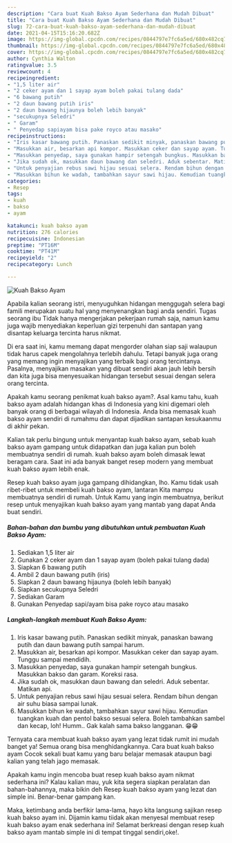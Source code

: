 ```yaml
---
description: "Cara buat Kuah Bakso Ayam Sederhana dan Mudah Dibuat"
title: "Cara buat Kuah Bakso Ayam Sederhana dan Mudah Dibuat"
slug: 72-cara-buat-kuah-bakso-ayam-sederhana-dan-mudah-dibuat
date: 2021-04-15T15:16:20.682Z
image: https://img-global.cpcdn.com/recipes/0844797e7fc6a5ed/680x482cq70/kuah-bakso-ayam-foto-resep-utama.jpg
thumbnail: https://img-global.cpcdn.com/recipes/0844797e7fc6a5ed/680x482cq70/kuah-bakso-ayam-foto-resep-utama.jpg
cover: https://img-global.cpcdn.com/recipes/0844797e7fc6a5ed/680x482cq70/kuah-bakso-ayam-foto-resep-utama.jpg
author: Cynthia Walton
ratingvalue: 3.5
reviewcount: 4
recipeingredient:
- "1,5 liter air"
- "2 ceker ayam dan 1 sayap ayam boleh pakai tulang dada"
- "6 bawang putih"
- "2 daun bawang putih iris"
- "2 daun bawang hijaunya boleh lebih banyak"
- "secukupnya Seledri"
- " Garam"
- " Penyedap sapiayam bisa pake royco atau masako"
recipeinstructions:
- "Iris kasar bawang putih. Panaskan sedikit minyak, panaskan bawang putih dan daun bawang putih sampai harum."
- "Masukkan air, besarkan api kompor. Masukkan ceker dan sayap ayam. Tunggu sampai mendidih."
- "Masukkan penyedap, saya gunakan hampir setengah bungkus. Masukkan bakso dan garam. Koreksi rasa."
- "Jika sudah ok, masukkan daun bawang dan seledri. Aduk sebentar. Matikan api."
- "Untuk penyajian rebus sawi hijau sesuai selera. Rendam bihun dengan air suhu biasa sampai lunak."
- "Masukkan bihun ke wadah, tambahkan sayur sawi hijau. Kemudian tuangkan kuah dan pentol bakso sesuai selera. Boleh tambahkan sambel dan kecap, loh! Humm.. Gak kalah sama bakso langganan. 😁😁"
categories:
- Resep
tags:
- kuah
- bakso
- ayam

katakunci: kuah bakso ayam 
nutrition: 276 calories
recipecuisine: Indonesian
preptime: "PT16M"
cooktime: "PT41M"
recipeyield: "2"
recipecategory: Lunch

---
```



![Kuah Bakso Ayam](https://img-global.cpcdn.com/recipes/0844797e7fc6a5ed/680x482cq70/kuah-bakso-ayam-foto-resep-utama.jpg)

Apabila kalian seorang istri, menyuguhkan hidangan menggugah selera bagi famili merupakan suatu hal yang menyenangkan bagi anda sendiri. Tugas seorang ibu Tidak hanya mengerjakan pekerjaan rumah saja, namun kamu juga wajib menyediakan keperluan gizi terpenuhi dan santapan yang disantap keluarga tercinta harus nikmat.

Di era  saat ini, kamu memang dapat mengorder olahan siap saji walaupun tidak harus capek mengolahnya terlebih dahulu. Tetapi banyak juga orang yang memang ingin menyajikan yang terbaik bagi orang tercintanya. Pasalnya, menyajikan masakan yang dibuat sendiri akan jauh lebih bersih dan kita juga bisa menyesuaikan hidangan tersebut sesuai dengan selera orang tercinta. 



Apakah kamu seorang penikmat kuah bakso ayam?. Asal kamu tahu, kuah bakso ayam adalah hidangan khas di Indonesia yang kini digemari oleh banyak orang di berbagai wilayah di Indonesia. Anda bisa memasak kuah bakso ayam sendiri di rumahmu dan dapat dijadikan santapan kesukaanmu di akhir pekan.

Kalian tak perlu bingung untuk menyantap kuah bakso ayam, sebab kuah bakso ayam gampang untuk didapatkan dan juga kalian pun boleh membuatnya sendiri di rumah. kuah bakso ayam boleh dimasak lewat beragam cara. Saat ini ada banyak banget resep modern yang membuat kuah bakso ayam lebih enak.

Resep kuah bakso ayam juga gampang dihidangkan, lho. Kamu tidak usah ribet-ribet untuk membeli kuah bakso ayam, lantaran Kita mampu membuatnya sendiri di rumah. Untuk Kamu yang ingin membuatnya, berikut resep untuk menyajikan kuah bakso ayam yang mantab yang dapat Anda buat sendiri.

<!--inarticleads1-->

##### Bahan-bahan dan bumbu yang dibutuhkan untuk pembuatan Kuah Bakso Ayam:

1. Sediakan 1,5 liter air
1. Gunakan 2 ceker ayam dan 1 sayap ayam (boleh pakai tulang dada)
1. Siapkan 6 bawang putih
1. Ambil 2 daun bawang putih (iris)
1. Siapkan 2 daun bawang hijaunya (boleh lebih banyak)
1. Siapkan secukupnya Seledri
1. Sediakan  Garam
1. Gunakan  Penyedap sapi/ayam bisa pake royco atau masako




<!--inarticleads2-->

##### Langkah-langkah membuat Kuah Bakso Ayam:

1. Iris kasar bawang putih. Panaskan sedikit minyak, panaskan bawang putih dan daun bawang putih sampai harum.
1. Masukkan air, besarkan api kompor. Masukkan ceker dan sayap ayam. Tunggu sampai mendidih.
1. Masukkan penyedap, saya gunakan hampir setengah bungkus. Masukkan bakso dan garam. Koreksi rasa.
1. Jika sudah ok, masukkan daun bawang dan seledri. Aduk sebentar. Matikan api.
1. Untuk penyajian rebus sawi hijau sesuai selera. Rendam bihun dengan air suhu biasa sampai lunak.
1. Masukkan bihun ke wadah, tambahkan sayur sawi hijau. Kemudian tuangkan kuah dan pentol bakso sesuai selera. Boleh tambahkan sambel dan kecap, loh! Humm.. Gak kalah sama bakso langganan. 😁😁




Ternyata cara membuat kuah bakso ayam yang lezat tidak rumit ini mudah banget ya! Semua orang bisa menghidangkannya. Cara buat kuah bakso ayam Cocok sekali buat kamu yang baru belajar memasak ataupun bagi kalian yang telah jago memasak.

Apakah kamu ingin mencoba buat resep kuah bakso ayam nikmat sederhana ini? Kalau kalian mau, yuk kita segera siapkan peralatan dan bahan-bahannya, maka bikin deh Resep kuah bakso ayam yang lezat dan simple ini. Benar-benar gampang kan. 

Maka, ketimbang anda berfikir lama-lama, hayo kita langsung sajikan resep kuah bakso ayam ini. Dijamin kamu tiidak akan menyesal membuat resep kuah bakso ayam enak sederhana ini! Selamat berkreasi dengan resep kuah bakso ayam mantab simple ini di tempat tinggal sendiri,oke!.

